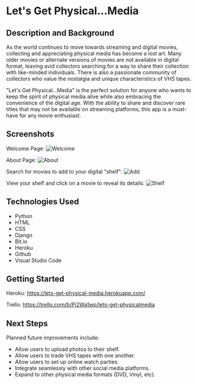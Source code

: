# Let's Get Physical...Media

## Description and Background
As the world continues to move towards streaming and digital movies, collecting and appreciating physical media has become a lost art. Many older movies or alternate versions of movies are not available in digital format, leaving avid collectors searching for a way to share their collection with like-minded individuals.  There is also a passionate community of collectors who value the nostalgia and unique characteristics of VHS tapes. 

"Let's Get Physical...Media" is the perfect solution for anyone who wants to keep the spirit of physical media alive while also embracing the convenience of the digital age. With the ability to share and discover rare titles that may not be available on streaming platforms, this app is a must-have for any movie enthusiast.
 

## Screenshots
Welcome Page:
![Welcome](https://i.imgur.com/u9iLaRd.png "Welcome")

About Page:
![About](https://imgur.com/VU9Tzmq.png "Detail")

Search for movies to add to your digital "shelf":
![Add](https://imgur.com/EuqaCrt.png "Add")

View your shelf and click on a movie to reveal its details:
![Shelf](https://imgur.com/AB61QVd.png "Shelf")

## Technologies Used
- Python
- HTML
- CSS
- Django
- Bit.io
- Heroku
- Github
- Visual Studio Code

## Getting Started
Heroku:
https://lets-get-physical-media.herokuapp.com/ 

Trello:
https://trello.com/b/Pj2Wa1wp/lets-get-physicalmedia 

## Next Steps
Planned future improvements include:
- Allow users to upload photos to their shelf.
- Allow users to trade VHS tapes with one another.
- Allow users to set up online watch parties.
- Integrate seamlessly with other social media platforms.
- Expand to other physical media formats (DVD, Vinyl, etc).
